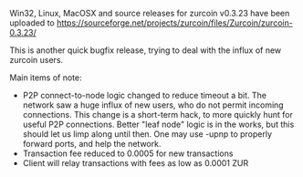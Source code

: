 Win32, Linux, MacOSX and source releases for zurcoin v0.3.23 have been uploaded to
https://sourceforge.net/projects/zurcoin/files/Zurcoin/zurcoin-0.3.23/

This is another quick bugfix release, trying to deal with the influx of new zurcoin users.

Main items of note:

* P2P connect-to-node logic changed to reduce timeout a bit.  The network saw a huge influx of new users, who do not permit incoming connections.  This change is a short-term hack, to more quickly hunt for useful P2P connections.  Better "leaf node" logic is in the works, but this should let us limp along until then.  One may use -upnp to properly forward ports, and help the network.
* Transaction fee reduced to 0.0005 for new transactions
* Client will relay transactions with fees as low as 0.0001 ZUR
